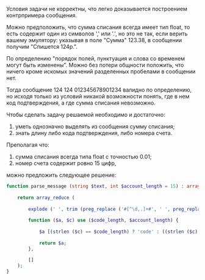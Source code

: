 Условия задачи не корректны, что легко доказывается построением контрпримера сообщения.

Можно предположить, что сумма списания всегда имеет тип float, то есть содержит один из символов ',' или '.', но это не так, если верить вашему эмулятору: указывая в поле "Сумма" 123.38, в сообщении получим "Спишется 124р.".

По определению "порядок полей, пунктуация и слова со временем могут быть изменены". Можно без потери общности положить, что ничего кроме искомых значений разделенных пробелами в сообщении нет.

Тогда сообщение 124 124 012345678901234 валидно по определению, но исходя только из условий никакой возможности понять, где в нем код подтверждения, а где сумма списания невозможно.

Чтобы сделать задачу решаемой необходимо и достаточно:

1. уметь однозначно выделять из сообщения сумму списания;
2. знать длину либо кода подтверждения, либо номера счета.

Преполагая что:

1. сумма списания всегда типа float с точностью 0.01;
2. номер счета содержит ровно 15 цифр,

можно предложить следующее решение:

```php
function parse_message (string $text, int $account_length = 15) : array {
    
    return array_reduce (
        
        explode (' ', trim (preg_replace ('#[^\d,.]+#', ' ', preg_replace ('#(\D[,.])|([,.]\D)|([,.]$)#u', '', $text)))),
        
        function ($a, $c) use ($code_length, $account_length) {
            
            $a [(strlen ($c) == $code_length) ? 'code' : ((strlen ($c) == $account_length ? 'account' : 'amount'))] = $c;
            
            return $a;
        },
        
        []
    );
}
